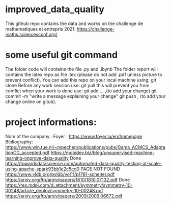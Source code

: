 # improved_data_quality
This github repo contains the data and works on the challenge de mathematiques et entrepris 2021:  https://challenge-maths.sciencesconf.org/
# some useful git command
The folder code will contains the file .py and .ibynb
The folder report will contains the latex repo as file .tex (please do not add .pdf unless picture to prevent conflict).
You can add this repo on your local machine using: git clone <url>
Before any work session use: git pull
this will prevent you from conflict
when your work is done use:
git add ... ,(to add your change)
git commit -m "write a message explaining your change"
git push , (to add your change online on gitub).
# project informations:
Nom of the company : Foyer : https://www.foyer.lu/en/homepage
Bibliography:
https://www.win.tue.nl/~mpechen/publications/pubs/Gama_ACMCS_AdaptationCD_accepted.pdf
https://mobidev.biz/blog/unsupervised-machine-learning-improve-data-quality Done
https://towardsdatascience.com/automated-data-quality-testing-at-scale-using-apache-spark93bb1e2c5cd0  PAGE NOT FOUND
https://www.vldb.org/pvldb/vol11/p1781-schelter.pdf
https://arxiv.org/ftp/arxiv/papers/1810/1810.07132.pdf Done
https://res.mdpi.com/d_attachment/symmetry/symmetry-10-00248/article_deploy/symmetry-10-00248.pdf
https://arxiv.org/ftp/arxiv/papers/2009/2009.06672.pdf

